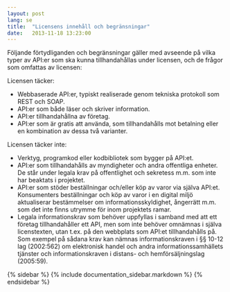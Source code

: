 ```yaml
---
layout: post
lang: se
title:  "Licensens innehåll och begränsningar"
date:   2013-11-18 13:23:00
---
```

Följande förtydliganden och begränsningar gäller med avseende på vilka typer av API:er som ska kunna tillhandahållas under licensen, och de frågor som omfattas av licensen:

Licensen täcker:

* Webbaserade API:er, typiskt realiserade genom tekniska protokoll som REST och SOAP.
* API:er som både läser och skriver information.
* API:er tillhandahållna av företag. 
* API:er som är gratis att använda, som tillhandahålls mot betalning eller en kombination av dessa två varianter. 

Licensen täcker inte:

* Verktyg, programkod eller kodbibliotek som bygger på API:et.
* API:er som tillhandahålls av myndigheter och andra offentliga enheter. De står under legala krav på offentlighet och sekretess m.m. som inte har beaktats i projektet.
* API:er som stöder beställningar och/eller köp av varor via själva API:et. Konsumenters beställningar och köp av varor i en digital miljö aktualiserar bestämmelser om informationsskyldighet, ångerrätt m.m. som det inte finns utrymme för inom projektets ramar.
* Legala informationskrav som behöver uppfyllas i samband med att ett företag tillhandahåller ett API, men som inte behöver omnämnas i själva licenstexten, utan t.ex. på den webbplats som API:et tillhandahålls på. Som exempel på sådana krav kan nämnas informationskraven i §§ 10-12 lag (2002:562) om elektronisk handel och andra informationssamhällets tjänster och informationskraven i distans- och hemförsäljningslag (2005:59).

{% sidebar %}
{% include documentation_sidebar.markdown %}
{% endsidebar %}

<script>
$( document ).ready(function() {
	$('.navbar li.active').removeClass('active');		    
	$('.navbar li#menu_limitations').addClass('active');		
	$('.navbar li#menu_documentation').addClass('active');		    
});
</script>